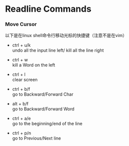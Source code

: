 # Readline Commands

### Move Cursor 

以下是在linux shell命令行移动光标的快捷键（注意不是在vim）

- ctrl + u/k   
undo all the input line left/ kill all the line right

- ctrl + w     
kill a Word on the left

- ctrl + l     
clear screen

- ctrl + b/f    
go to Backward/Forward Char

- alt + b/f    
go to Backward/Forward Word

- ctrl + a/e   
go to the beginning/end of the line

- ctrl + p/n   
go to Previous/Next line


